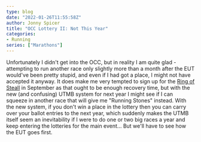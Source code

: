 ```yaml
---
type: blog
date: "2022-01-26T11:55:58Z"
author: Jonny Spicer
title: "OCC Lottery II: Not This Year"
categories:
- Running
series: ["Marathons"]
---
```

Unfortunately I didn't get into the OCC, but in reality I am quite glad - attempting to run another race only slightly more than a month after the EUT would've been pretty stupid, and even if I had got a place, I might not have accepted it anyway. It does make me very tempted to sign up for the
[Ring of Steall](https://www.skylinescotland.com/skyrunning-races/ring-of-steall-skyrace/) in September as that ought to be enough recovery time, but with the new (and confusing) UTMB system for next year I might see if I can squeeze in another race that will give me "Running Stones" instead. With
the new system, if you don't win a place in the lottery then you can carry over your ballot entries to the next year, which suddenly makes the UTMB itself seem an inevitability if I were to do one or two big races a year and keep entering the lotteries for the main event... But we'll have to see how the
EUT goes first.
